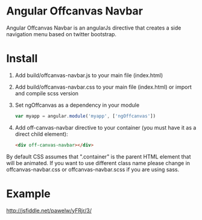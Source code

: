 Angular Offcanvas Navbar
========================

Angular Offcanvas Navbar is an angularJs directive that creates a side navigation menu based on twitter bootstrap. 

Install
========================

1. Add build/offcanvas-navbar.js to your main file (index.html)
2. Add build/offcanvas-navbar.css to your main file (index.html) or import and compile scss version
2. Set ngOffcanvas as a dependency in your module

	```javascript
	var myapp = angular.module('myapp', ['ngOffcanvas'])
	```	
	
3. Add off-canvas-navbar directive to your container (you must have it as a direct child element):

	```html
	<div off-canvas-navbar></div>
	```	
	
By default CSS assumes that ".container" is the parent HTML element that will be animated. If you want to use different class name please change in offcanvas-navbar.css or offcanvas-navbar.scss if you are using sass.

Example
========================
http://jsfiddle.net/pawelw/yFRjr/3/

